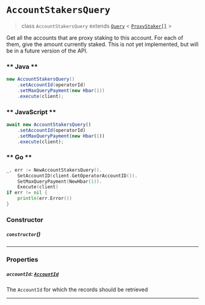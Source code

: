 # `AccountStakersQuery`

> class `AccountStakersQuery`
> extends [`Query`](../core/Query.md) <
> [`ProxyStaker[]`](../cryptocurrency/ProxyStaker.md) >

Get all the accounts that are proxy staking to this account. For each of them, give the amount
currently staked. This is not yet implemented, but will be in a future version of the API.

<!-- tabs:start -->

### ** Java **

```java
new AccountStakersQuery()
    .setAccountId(operatorId)
    .setMaxQueryPayment(new Hbar(1))
    .execute(client);
```

### ** JavaScript **

```javascript
await new AccountStakersQuery()
    .setAccountId(operatorId)
    .setMaxQueryPayment(new Hbar(1))
    .execute(client);
```

### ** Go **

```go
_, err := NewAccountStakersQuery().
    SetAccountID(client.GetOperatorAccountID()).
    SetMaxQueryPayment(NewHbar(1)).
    Execute(client)
if err != nil {
    println(err.Error())
}
```

<!-- tabs:end -->

### Constructor

##### `constructor`()

---

### Properties

##### `accountId`: [`AccountId`](AccountId.md)

The `AccountId` for which the records should be retrieved

---
